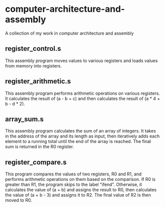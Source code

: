 # computer-architecture-and-assembly
A collection of my work in computer architecture and assembly 

## register_control.s
This assembly program moves values to various registers and loads values from memory into registers.

## register_arithmetic.s
This assembly program performs arithmetic operations on various registers. It calculates the result of (a - b + c) and then calculates the result of (a * 4 + b - d * 2). 

## array_sum.s
This assembly program calculates the sum of an array of integers. It takes in the address of the array and its length as input, then iteratively adds each element to a running total until the end of the array is reached. The final sum is returned in the R0 register.

## register_compare.s
This program compares the values of two registers, R0 and R1, and performs arithmetic operations on them based on the comparison. If R0 is greater than R1, the program skips to the label "ifend". Otherwise, it calculates the value of (a + b) and assigns the result to R0, then calculates the value of (a + b - 3) and assigns it to R2. The final value of R2 is then moved to R0.
